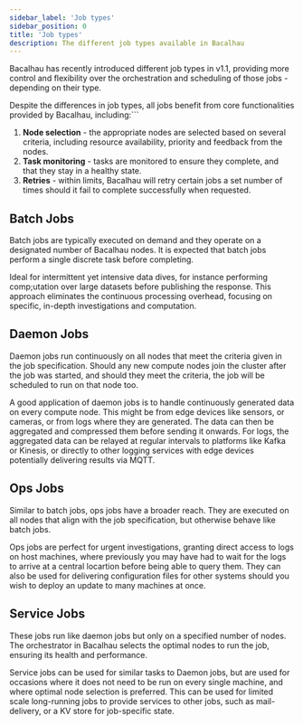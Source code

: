 ```yaml
---
sidebar_label: 'Job types'
sidebar_position: 0
title: 'Job types'
description: The different job types available in Bacalhau
---
```


Bacalhau has recently introduced different job types in v1.1,
providing more control and flexibility over the orchestration and scheduling of those jobs - depending on their type.

Despite the differences in job types, all jobs benefit from core functionalities provided by Bacalhau, including:```

1. **Node selection** - the appropriate nodes are selected based on several criteria, including resource availability, priority and feedback from the nodes.
2. **Task monitoring** - tasks are monitored to ensure they complete, and that they stay in a healthy state.  
3. **Retries** - within limits, Bacalhau will retry certain jobs a set number of times should it fail to complete successfully when requested.


## Batch Jobs

Batch jobs are typically executed on demand and they operate on a designated number of Bacalhau nodes.  It is expected that batch jobs perform a single discrete task before completing. 

Ideal for intermittent yet intensive data dives, for instance performing comp;utation over large datasets before publishing the response.  This approach eliminates the continuous processing overhead, focusing on specific, in-depth investigations and computation.

## Daemon Jobs

Daemon jobs run continuously on all nodes that meet the criteria given in the job specification. Should any new compute nodes join the cluster after the job was started, and should they meet the criteria, the job will be scheduled to run on that node too. 

A good application of daemon jobs is to handle continuously generated data on every compute node.  This might be from edge devices like sensors, or cameras, or from logs where they are generated. The data can then be aggregated and compressed them before sending it onwards.  For logs, the aggregated data can be relayed at regular intervals to platforms like Kafka or Kinesis, or directly to other logging services with edge devices potentially delivering results via MQTT. 

## Ops Jobs

Similar to batch jobs, ops jobs have a broader reach. They are executed on all nodes that align with the job specification, but otherwise behave like batch jobs.

Ops jobs are perfect for urgent investigations, granting direct access to logs on host machines, where previously you may have had to wait for the logs to arrive at a central locartion before being able to query them. They can also be used for delivering configuration files for other systems should you wish to deploy an update to many machines at once. 

## Service Jobs

These jobs run like daemon jobs but only on a specified number of nodes. The orchestrator in Bacalhau selects the optimal nodes to run the job, ensuring its health and performance.

Service jobs can be used for similar tasks to Daemon jobs, but are used for occasions where it does not need to be run on every single machine, and where optimal node selection is preferred. This can be used for limited scale long-running jobs to provide services to other jobs, such as mail-delivery, or a KV store for job-specific state.